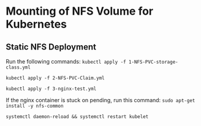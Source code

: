 # Mounting of NFS Volume for Kubernetes

## Static NFS Deployment
Run the following commands:
`kubectl apply -f 1-NFS-PVC-storage-class.yml`

`kubectl apply -f 2-NFS-PVC-Claim.yml`

`kubectl apply -f 3-nginx-test.yml`

If the nginx container is stuck on pending, run this command:
`sudo apt-get install -y nfs-common`

`systemctl daemon-reload && systemctl restart kubelet` 